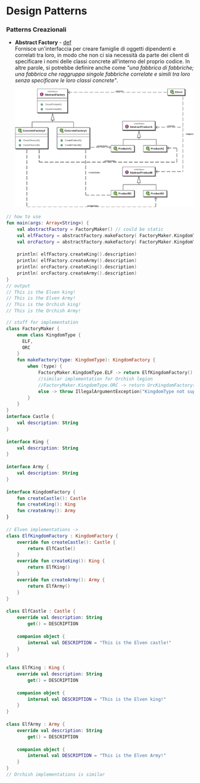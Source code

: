 # Design Patterns


### Patterns Creazionali

- **Abstract Factory** - [def](https://github.com/mpao/java-design-patterns/tree/master/abstract-factory)<br/>
Fornisce un'interfaccia per creare famiglie di oggetti dipendenti e correlati tra loro, in modo che non ci sia necessità da parte 
dei client di specificare i nomi delle classi concrete all'interno del proprio codice. In altre parole, si potrebbe
definire anche come *"una fabbrica di fabbriche; una fabbrica che raggruppa singole fabbriche correlate e simili tra loro 
senza specificare le loro classi concrete"*.<p>
![diagram](https://github.com/mpao/devnote/blob/master/resources/abstract_factory.png)</p>

```kotlin
// how to use
fun main(args: Array<String>) {
    val abstractFactory = FactoryMaker() // could be static
    val elfFactory = abstractFactory.makeFactory( FactoryMaker.KingdomType.ELF)
    val orcFactory = abstractFactory.makeFactory( FactoryMaker.KingdomType.ORC)
    
    println( elfFactory.createKing().description)
    println( elfFactory.createArmy().description)
    println( orcFactory.createKing().description)
    println( orcFactory.createArmy().description)
}
// output
// This is the Elven king!
// This is the Elven Army!
// This is the Orchish king!
// This is the Orchish Army!
```

```kotlin
// stuff for implementation
class FactoryMaker {
    enum class KingdomType { 
      ELF, 
      ORC 
    }
    fun makeFactory(type: KingdomType): KingdomFactory {
        when (type) {
            FactoryMaker.KingdomType.ELF -> return ElfKingdomFactory()
            //similar implementation for Orchish legion
            //FactoryMaker.KingdomType.ORC -> return OrcKingdomFactory()
            else -> throw IllegalArgumentException("KingdomType not supported.")
        }
    }
}
interface Castle {
    val description: String
}

interface King {
    val description: String
}

interface Army {
    val description: String
}

interface KingdomFactory {
    fun createCastle(): Castle
    fun createKing(): King
    fun createArmy(): Army
}

// Elven implementations ->
class ElfKingdomFactory : KingdomFactory {
    override fun createCastle(): Castle {
        return ElfCastle()
    }
    override fun createKing(): King {
        return ElfKing()
    }
    override fun createArmy(): Army {
        return ElfArmy()
    }
}

class ElfCastle : Castle {
    override val description: String
        get() = DESCRIPTION

    companion object {
        internal val DESCRIPTION = "This is the Elven castle!"
    }
}

class ElfKing : King {
    override val description: String
        get() = DESCRIPTION

    companion object {
        internal val DESCRIPTION = "This is the Elven king!"
    }
}

class ElfArmy : Army {
    override val description: String
        get() = DESCRIPTION

    companion object {
        internal val DESCRIPTION = "This is the Elven Army!"
    }
}
// Orchish implementations is similar
```

